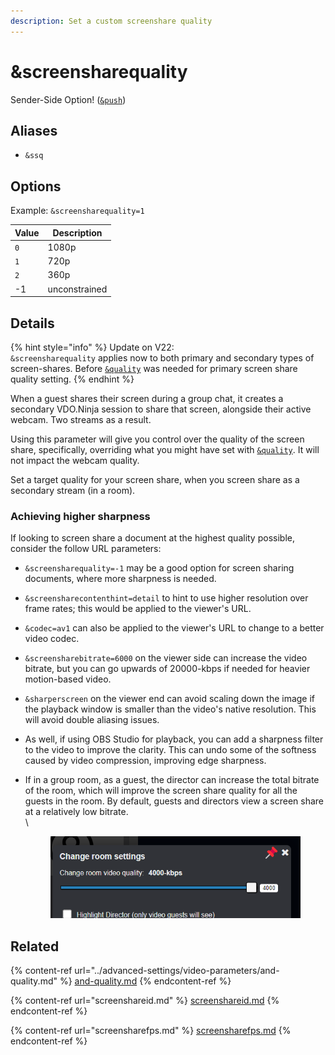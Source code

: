 ```yaml
---
description: Set a custom screenshare quality
---
```


# \&screensharequality

Sender-Side Option! ([`&push`](push.md))

## Aliases

* `&ssq`

## Options

Example: `&screensharequality=1`

| Value | Description   |
| ----- | ------------- |
| `0`   | 1080p         |
| `1`   | 720p          |
| `2`   | 360p          |
| -1    | unconstrained |

## Details

{% hint style="info" %}
Update on V22:\
`&screensharequality` applies now to both primary and secondary types of screen-shares. Before [`&quality`](../advanced-settings/video-parameters/and-quality.md) was needed for primary screen share quality setting.
{% endhint %}

When a guest shares their screen during a group chat, it creates a secondary VDO.Ninja session to share that screen, alongside their active webcam. Two streams as a result.

Using this parameter will give you control over the quality of the screen share, specifically, overriding what you might have set with [`&quality`](../advanced-settings/video-parameters/and-quality.md). It will not impact the webcam quality.

Set a target quality for your screen share, when you screen share as a secondary stream (in a room).



### Achieving higher sharpness

If looking to screen share a document at the highest quality possible, consider the follow URL parameters:

* `&screensharequality=-1` may be a good option for screen sharing documents, where more sharpness is needed.
* `&screensharecontenthint=detail` to hint to use higher resolution over frame rates; this would be applied to the viewer's URL.
* `&codec=av1` can also be applied to the viewer's URL to change to a better video codec.
* `&screensharebitrate=6000` on the viewer side can increase the video bitrate, but you can go upwards of 20000-kbps if needed for heavier motion-based video.
* `&sharperscreen` on the viewer end can avoid scaling down the image if the playback window is smaller than the video's native resolution.  This will avoid double aliasing issues.
* As well, if using OBS Studio for playback, you can add a sharpness filter to the video to improve the clarity. This can undo some of the softness caused by video compression, improving edge sharpness.
*   If in a group room, as a guest, the director can increase the total bitrate of the room, which will improve the screen share quality for all the guests in the room. By default, guests and directors view a screen share at a relatively low bitrate.\
    \


    <figure><img src="../.gitbook/assets/image (242).png" alt=""><figcaption></figcaption></figure>

## Related

{% content-ref url="../advanced-settings/video-parameters/and-quality.md" %}
[and-quality.md](../advanced-settings/video-parameters/and-quality.md)
{% endcontent-ref %}

{% content-ref url="screenshareid.md" %}
[screenshareid.md](screenshareid.md)
{% endcontent-ref %}

{% content-ref url="screensharefps.md" %}
[screensharefps.md](screensharefps.md)
{% endcontent-ref %}
